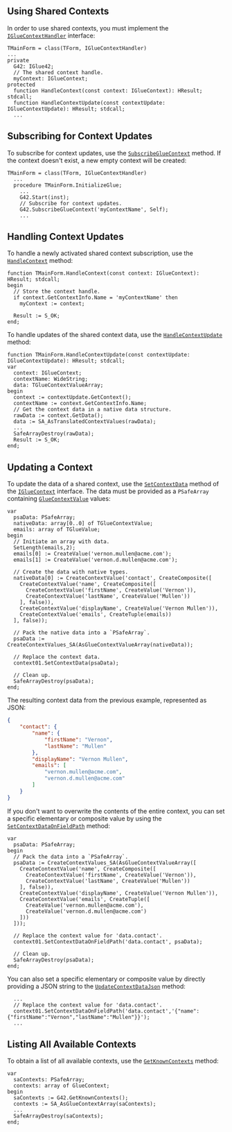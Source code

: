 ## Using Shared Contexts

In order to use shared contexts, you must implement the [`IGlueContextHandler`](../../../../getting-started/how-to/glue42-enable-your-app/delphi/index.html#interfaces-igluecontexthandler) interface:

```delphi
TMainForm = class(TForm, IGlueContextHandler)
...
private
  G42: IGlue42;
  // The shared context handle.
  myContext: IGlueContext;
protected
  function HandleContext(const context: IGlueContext): HResult; stdcall;
  function HandleContextUpdate(const contextUpdate: IGlueContextUpdate): HResult; stdcall;
  ...
```

## Subscribing for Context Updates

To subscribe for context updates, use the [`SubscribeGlueContext`](../../../../getting-started/how-to/glue42-enable-your-app/delphi/index.html#interfaces-iglue42-subscribegluecontext) method. If the context doesn't exist, a new empty context will be created:

```delphi
TMainForm = class(TForm, IGlueContextHandler)
  ...
  procedure TMainForm.InitializeGlue;
    ...
    G42.Start(inst);
    // Subscribe for context updates.
    G42.SubscribeGlueContext('myContextName', Self);
    ...
```

## Handling Context Updates

To handle a newly activated shared context subscription, use the [`HandleContext`](../../../../getting-started/how-to/glue42-enable-your-app/delphi/index.html#interfaces-igluecontexthandler-handlecontext) method:

```delphi
function TMainForm.HandleContext(const context: IGlueContext): HResult; stdcall;
begin
  // Store the context handle.
  if context.GetContextInfo.Name = 'myContextName' then
    myContext := context;

  Result := S_OK;
end;
```

To handle updates of the shared context data, use the [`HandleContextUpdate`](../../../../getting-started/how-to/glue42-enable-your-app/delphi/index.html#interfaces-igluecontexthandler-handlecontextupdate) method:

```delphi
function TMainForm.HandleContextUpdate(const contextUpdate: IGlueContextUpdate): HResult; stdcall;
var
  context: IGlueContext;
  contextName: WideString;
  data: TGlueContextValueArray;
begin
  context := contextUpdate.GetContext();
  contextName := context.GetContextInfo.Name;
  // Get the context data in a native data structure.
  rawData := context.GetData();
  data := SA_AsTranslatedContextValues(rawData);
  ...
  SafeArrayDestroy(rawData);
  Result := S_OK;
end;
```

## Updating a Context

To update the data of a shared context, use the [`SetContextData`](../../../../getting-started/how-to/glue42-enable-your-app/delphi/index.html#interfaces-igluecontext-setcontextdata) method of the [`IGlueContext`](../../../../getting-started/how-to/glue42-enable-your-app/delphi/index.html#interfaces-igluecontext) interface. The data must be provided as a `PSafeArray` containing [`GlueContextValue`](../../../../getting-started/how-to/glue42-enable-your-app/delphi/index.html#types-gluecontextvalue) values:

```delphi
var
  psaData: PSafeArray;
  nativeData: array[0..0] of TGlueContextValue;
  emails: array of TGlueValue;
begin
  // Initiate an array with data.
  SetLength(emails,2);
  emails[0] := CreateValue('vernon.mullen@acme.com');
  emails[1] := CreateValue('vernon.d.mullen@acme.com');

  // Create the data with native types.
  nativeData[0] := CreateContextValue('contact', CreateComposite([
    CreateContextValue('name', CreateComposite([
      CreateContextValue('firstName', CreateValue('Vernon')),
      CreateContextValue('lastName', CreateValue('Mullen'))
    ], false)),
    CreateContextValue('displayName', CreateValue('Vernon Mullen')),
    CreateContextValue('emails', CreateTuple(emails))
  ], false));

  // Pack the native data into a `PSafeArray`.
  psaData := CreateContextValues_SA(AsGlueContextValueArray(nativeData));

  // Replace the context data.
  context01.SetContextData(psaData);

  // Clean up.
  SafeArrayDestroy(psaData);
end;
```

The resulting context data from the previous example, represented as JSON:

```json
{
    "contact": {
        "name": {
            "firstName": "Vernon",
            "lastName": "Mullen"
        },
        "displayName": "Vernon Mullen",
        "emails": [
            "vernon.mullen@acme.com",
            "vernon.d.mullen@acme.com"
        ]
    }
}
```

If you don't want to overwrite the contents of the entire context, you can set a specific elementary or composite value by using the [`SetContextDataOnFieldPath`](../../../../getting-started/how-to/glue42-enable-your-app/delphi/index.html#interfaces-igluecontext-setcontextdataonfieldpath) method:

```delphi
var
  psaData: PSafeArray;
begin
  // Pack the data into a `PSafeArray`.
  psaData := CreateContextValues_SA(AsGlueContextValueArray([
    CreateContextValue('name', CreateComposite([
      CreateContextValue('firstName', CreateValue('Vernon')),
      CreateContextValue('lastName', CreateValue('Mullen'))
    ], false)),
    CreateContextValue('displayName', CreateValue('Vernon Mullen')),
    CreateContextValue('emails', CreateTuple([
      CreateValue('vernon.mullen@acme.com'),
      CreateValue('vernon.d.mullen@acme.com')
    ]))
  ]));

  // Replace the context value for 'data.contact'.
  context01.SetContextDataOnFieldPath('data.contact', psaData);

  // Clean up.
  SafeArrayDestroy(psaData);
end;
```

You can also set a specific elementary or composite value by directly providing a JSON string to the [`UpdateContextDataJson`](../../../../getting-started/how-to/glue42-enable-your-app/delphi/index.html#interfaces-igluecontext-updatecontextdatajson) method:

```delphi
  ...
  // Replace the context value for 'data.contact'.
  context01.SetContextDataOnFieldPath('data.contact','{"name":{"firstName":"Vernon","lastName":"Mullen"}}');
  ...
```

## Listing All Available Contexts

To obtain a list of all available contexts, use the [`GetKnownContexts`](../../../../getting-started/how-to/glue42-enable-your-app/delphi/index.html#interfaces-iglue42-getknowncontexts) method:

```delphi
var
  saContexts: PSafeArray;
  contexts: array of GlueContext;
begin
  saContexts := G42.GetKnownContexts();
  contexts := SA_AsGlueContextArray(saContexts);
  ...
  SafeArrayDestroy(saContexts);
end;
```